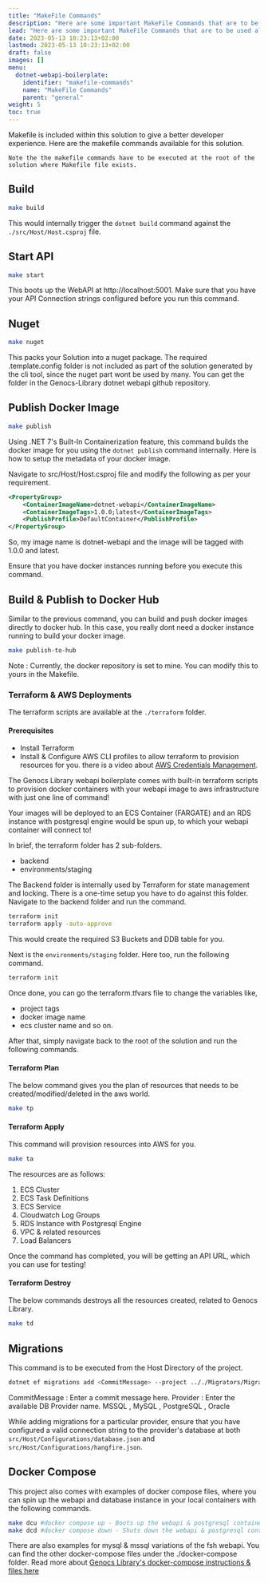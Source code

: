 ```yaml
---
title: "MakeFile Commands"
description: "Here are some important MakeFile Commands that are to be used along with Genocs Library CLI."
lead: "Here are some important MakeFile Commands that are to be used along with Genocs Library CLI."
date: 2023-05-13 10:23:13+02:00
lastmod: 2023-05-13 10:23:13+02:00
draft: false
images: []
menu:
  dotnet-webapi-boilerplate:
    identifier: "makefile-commands"
    name: "MakeFile Commands"
    parent: "general"
weight: 5
toc: true
---
```


Makefile is included within this solution to give a better developer experience. Here are the makefile commands available for this solution.

`Note the the makefile commands have to be executed at the root of the solution where Makefile file exists.`

## Build
``` bash
make build
```
This would internally trigger the `dotnet build` command against the `./src/Host/Host.csproj` file.

## Start API
```bash
make start
```
This boots up the WebAPI at http://localhost:5001. Make sure that you have your API Connection strings configured before you run this command.

## Nuget

``` bash
make nuget
```

This packs your Solution into a nuget package. The required .template.config folder is not included as part of the solution generated by the cli tool, since the nuget part wont be used by many. You can get the folder in the Genocs-Library dotnet webapi github repository.

## Publish Docker Image

``` bash
make publish
```
Using .NET 7's Built-In Containerization feature, this command builds the docker image for you using the `dotnet publish` command internally. Here is how to setup the metadata of your docker image.

Navigate to src/Host/Host.csproj file and modify the following as per your requirement.

``` xml
<PropertyGroup>
    <ContainerImageName>dotnet-webapi</ContainerImageName>
    <ContainerImageTags>1.0.0;latest</ContainerImageTags>
    <PublishProfile>DefaultContainer</PublishProfile>
</PropertyGroup>
```

So, my image name is dotnet-webapi and the image will be tagged with 1.0.0 and latest.

Ensure that you have docker instances running before you execute this command.

## Build & Publish to Docker Hub

Similar to the previous command, you can build and push docker images directly to docker hub. In this case, you really dont need a docker instance running to build your docker image.

``` bash
make publish-to-hub
```
Note : Currently, the docker repository is set to mine. You can modify this to yours in the Makefile.

### Terraform & AWS Deployments

The terraform scripts are available at the `./terraform` folder.

#### Prerequisites
- Install Terraform
- Install & Configure AWS CLI profiles to allow terraform to provision resources for you. there is a video about [AWS Credentials Management](https://www.youtube.com/watch?v=oY0-1mj4oCo&ab_channel=Genocs).

The Genocs Library webapi boilerplate comes with built-in terraform scripts to provision docker containers with your webapi image to aws infrastructure with just one line of command!

Your images will be deployed to an ECS Container (FARGATE) and an RDS instance with postgresql engine would be spun up, to which your webapi container will connect to!

In brief, the terraform folder has 2 sub-folders.
- backend
- environments/staging

The Backend folder is internally used by Terraform for state management and locking. There is a one-time setup you have to do against this folder. Navigate to the backend folder and run the command.

``` bash
terraform init
terraform apply -auto-approve
```

This would create the required S3 Buckets and DDB table for you.

Next is the `environments/staging` folder. Here too, run the following command.

``` bash
terraform init
```

Once done, you can go the terraform.tfvars file to change the variables like,
- project tags
- docker image name
- ecs cluster name and so on.

After that, simply navigate back to the root of the solution and run the following commands.

#### Terraform Plan

The below command gives you the plan of resources that needs to be created/modified/deleted in the aws world.

``` bash
make tp
```

#### Terraform Apply

This command will provision resources into AWS for you.

``` bash
make ta
```

The resources are as follows:
1. ECS Cluster
2. ECS Task Definitions
3. ECS Service
4. Cloudwatch Log Groups
5. RDS Instance with Postgresql Engine
6. VPC & related resources
7. Load Balancers

Once the command has completed, you will be getting an API URL, which you can use for testing!

#### Terraform Destroy

The below commands destroys all the resources created, related to Genocs Library.

``` bash
make td
```

## Migrations
This command is to be executed from the Host Directory of the project.

``` bash
dotnet ef migrations add <CommitMessage> --project .././Migrators/Migrators.<Provider>/ --context ApplicationDbContext -o Migrations/Application
```
CommitMessage : Enter a commit message here.
Provider : Enter the available DB Provider name. MSSQL , MySQL , PostgreSQL , Oracle

While adding migrations for a particular provider, ensure that you have configured a valid connection string to the provider's database at both `src/Host/Configurations/database.json` and `src/Host/Configurations/hangfire.json`.

## Docker Compose

This project also comes with examples of docker compose files, where you can spin up the webapi and database instance in your local containers with the following commands.

``` bash
make dcu #docker compose up - Boots up the webapi & postgresql container
make dcd #docker compose down - Shuts down the webapi & postgresql containers
```

There are also examples for mysql & mssql variations of the fsh webapi. You can find the other docker-compose files under the ./docker-compose folder. Read more about [Genocs Library's docker-compose instructions & files here](https://github.com/Genocs/genocs-library-docs/webapi-template/blob/main/docker-compose/README.md)
